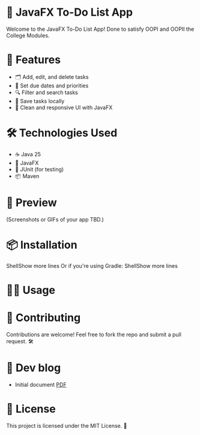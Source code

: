 # 📝 JavaFX To-Do List App
Welcome to the JavaFX To-Do List App! 
Done to satisfy OOPI and OOPII the College Modules. 

# 🚀 Features
- 🗂️ Add, edit, and delete tasks
- 📅 Set due dates and priorities
- 🔍 Filter and search tasks
- 💾 Save tasks locally
- 🎨 Clean and responsive UI with JavaFX

# 🛠️ Technologies Used
- ☕ Java 25 
- 🎨 JavaFX 
- 🧪 JUnit (for testing)
- 📦 Maven

# 📸 Preview
(Screenshots or GIFs of your app TBD.)

# 📦 Installation

ShellShow more lines
Or if you're using Gradle:
ShellShow more lines

# 🧑‍💻 Usage

# 🤝 Contributing
Contributions are welcome! Feel free to fork the repo and submit a pull request. 🛠️

# 📄 Dev blog
- Initial document [PDF](/DOC/AppIdea_01.pdf)

# 📄 License
This project is licensed under the MIT License. 📜

